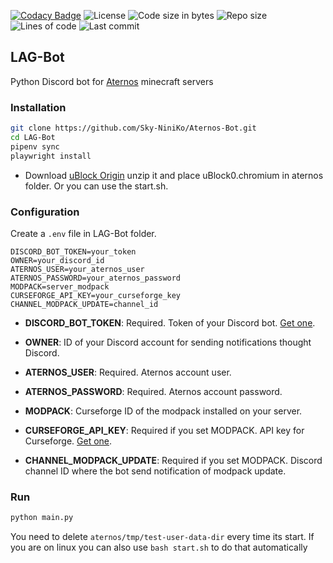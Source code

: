 [![Codacy Badge](https://app.codacy.com/project/badge/Grade/c1dfefa74f484845974c03b186c4fb84)](https://www.codacy.com/gh/Sky-NiniKo/Aternos-Bot/dashboard?utm_source=github.com&amp;utm_medium=referral&amp;utm_content=Sky-NiniKo/LAG-Bot&amp;utm_campaign=Badge_Grade)
![License](https://img.shields.io/github/license/Sky-NiniKo/Aternos-Bot)
![Code size in bytes](https://img.shields.io/github/languages/code-size/Sky-NiniKo/Aternos-Bot)
![Repo size](https://img.shields.io/github/repo-size/Sky-NiniKo/Aternos-Bot)
![Lines of code](https://img.shields.io/tokei/lines/github/Sky-NiniKo/Aternos-Bot)
![Last commit](https://img.shields.io/github/last-commit/Sky-NiniKo/Aternos-Bot)

## LAG-Bot
 Python Discord bot for [Aternos](https://aternos.org/) minecraft servers

### Installation
```bash
git clone https://github.com/Sky-NiniKo/Aternos-Bot.git
cd LAG-Bot
pipenv sync
playwright install
```
-   Download [uBlock Origin](https://github.com/gorhill/uBlock/releases/download/1.40.8/uBlock0_1.40.8.chromium.zip) 
unzip it and place uBlock0.chromium in aternos folder. Or you can use the start.sh.

### Configuration
Create a `.env` file in LAG-Bot folder.
```dotenv
DISCORD_BOT_TOKEN=your_token
OWNER=your_discord_id
ATERNOS_USER=your_aternos_user
ATERNOS_PASSWORD=your_aternos_password
MODPACK=server_modpack
CURSEFORGE_API_KEY=your_curseforge_key
CHANNEL_MODPACK_UPDATE=channel_id
```
-   **DISCORD_BOT_TOKEN**: Required. Token of your Discord bot.
[Get one](https://discord.com/developers/applications).

-   **OWNER**: ID of your Discord account for sending notifications thought Discord.

-   **ATERNOS_USER**: Required. Aternos account user.

-   **ATERNOS_PASSWORD**: Required. Aternos account password.

-   **MODPACK**: Curseforge ID of the modpack installed on your server.

-   **CURSEFORGE_API_KEY**: Required if you set MODPACK. API key for Curseforge.
[Get one](https://console.curseforge.com/?#/api-keys).

-   **CHANNEL_MODPACK_UPDATE**: Required if you set MODPACK.
Discord channel ID where the bot send notification of modpack update.

### Run
```bash
python main.py
```
You need to delete `aternos/tmp/test-user-data-dir` every time its start. If you are on linux you can also use 
`bash start.sh` to do that automatically
